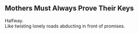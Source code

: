 Mothers Must Always Prove Their Keys
------------------------------------
Halfway.  
Like twisting lonely roads abducting in front of promises.  
